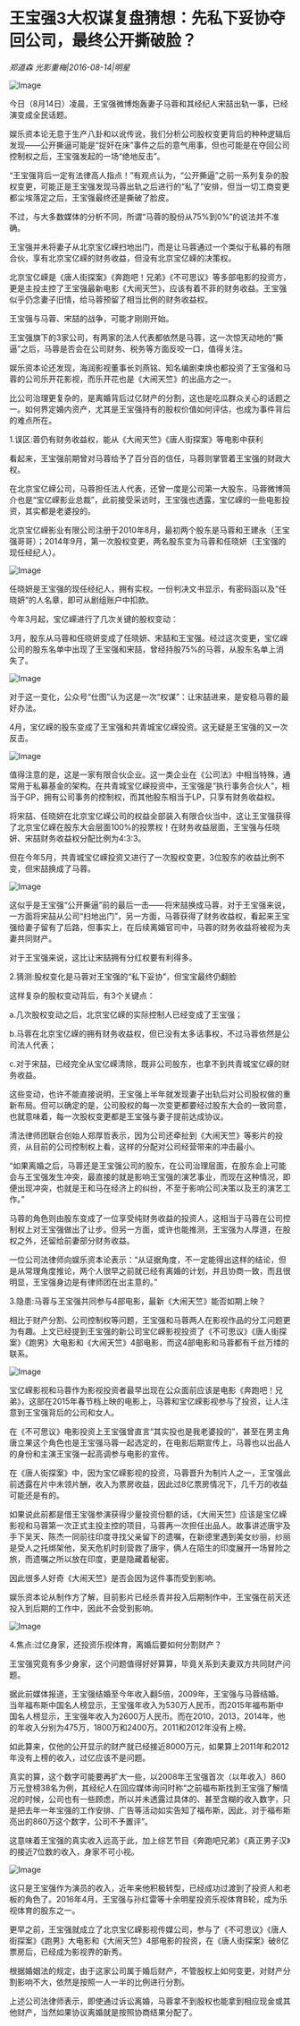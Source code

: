 # 王宝强3大权谋复盘猜想：先私下妥协夺回公司，最终公开撕破脸？

*郑道森  光影重梅|2016-08-14|明星*

![Image](http://static.ylzbl.com/uploads/ueditor/php/upload/image/20170815/1502786995155061.jpeg)

今日（8月14日）凌晨，王宝强微博炮轰妻子马蓉和其经纪人宋喆出轨一事，已经演变成全民话题。

娱乐资本论无意于生产八卦和以讹传讹，我们分析公司股权变更背后的种种逻辑后发现——公开撕逼可能是“捉奸在床”事件之后的意气用事，但也可能是在夺回公司控制权之后，王宝强发起的一场“绝地反击”。

“王宝强背后一定有法律高人指点！”有观点认为，“公开撕逼”之前一系列复杂的股权变更，可能正是王宝强发现马蓉出轨之后进行的“私了”安排，但当一切工商变更都尘埃落定之后，王宝强最终还是撕破了脸皮。

不过，与大多数媒体的分析不同，所谓“马蓉的股份从75%到0%”的说法并不准确。

王宝强并未将妻子从北京宝亿嵘扫地出门，而是让马蓉通过一个类似于私募的有限合伙，享有北京宝亿嵘的财务收益，但没有北京宝亿嵘的决策权。

北京宝亿嵘是《唐人街探案》《奔跑吧！兄弟》《不可思议》等多部电影的投资方，更是主投主控了王宝强最新电影《大闹天竺》，应该有着不菲的财务收益。王宝强似乎仍念妻子旧情，给马蓉预留了相当比例的财务收益权。

王宝强与马蓉、宋喆的战争，可能才刚刚开始。

王宝强旗下的3家公司，有两家的法人代表都依然是马蓉，这一次惊天动地的“撕逼”之后，马蓉是否会在公司财务、税务等方面反咬一口，值得关注。

娱乐资本论还发现，海润影视董事长刘燕铭、知名编剧束焕也都投资了王宝强和马蓉的公司乐开花影视，而乐开花也是《大闹天竺》的出品方之一。

比公司治理更复杂的，是离婚背后过亿财产的分割，这也是吃瓜群众关心的话题之一。如何界定婚内资产，尤其是王宝强持有的股权价值如何评估，也成为事件背后的难点所在。

1.误区:蓉仍有财务收益权，能从《大闹天竺》《唐人街探案》等电影中获利

看起来，王宝强前期曾对马蓉给予了百分百的信任，马蓉则掌管着王宝强的财政大权。

在北京宝亿嵘公司，马蓉担任法人代表，还曾一度是公司第一大股东，马蓉微博简介也是“宝亿嵘影业总裁”，此前接受采访时，王宝强也透露，宝亿嵘的一些电影投资，其实都是老婆投的。

北京宝亿嵘影业有限公司注册于2010年8月，最初两个股东是马蓉和王建永（王宝强哥哥）；2014年9月，第一次股权变更，两名股东变为马蓉和任晓妍（王宝强的现任经纪人）。

![Image](http://p3.pstatp.com/large/322900021d1f8b9bd0c9)

任晓妍是王宝强的现任经纪人，拥有实权。一份判决文书显示，有密码函以及“任晓妍”的人名章，即可从剧组账户中扣款。

今年3月起，宝亿嵘进行了几次关键的股权变动：

3月，股东从马蓉和任晓妍变成了任晓妍、宋喆和王宝强。经过这次变更，宝亿嵘公司的股东名单中出现了王宝强和宋喆，曾经持股75%的马蓉，从股东名单上消失了。

![Image](http://p3.pstatp.com/large/320a0004265d721401f1)

对于这一变化，公众号“仕图”认为这是一次“权谋”：让宋喆进来，是安稳马蓉的最好办法。

4月，宝亿嵘的股东变成了王宝强和共青城宝亿嵘投资。这无疑是王宝强的又一次反击。

![Image](http://p3.pstatp.com/large/31fc00043165b2b2289d)

值得注意的是，这是一家有限合伙企业。这一类企业在《公司法》中相当特殊，通常用于私募基金的架构。在共青城宝亿嵘投资中，王宝强是“执行事务合伙人”，相当于GP，拥有公司事务的控制权，而其他股东相当于LP，只享有财务收益权。

将宋喆、任晓妍在北京宝亿嵘公司的权益全部装入有限合伙当中，这让王宝强获得了北京宝亿嵘在股东大会层面100%的投票权！在财务收益层面，王宝强与任晓妍、宋喆财务收益权分配比例为4:3:3。

但在今年5月，共青城宝亿嵘投资又进行了一次股权变更，3位股东的收益比例不变，但宋喆换成了马蓉。

![Image](http://p1.pstatp.com/large/322c0000015ba84c6682)

这似乎是王宝强“公开撕逼”前的最后一击——将宋喆换成马蓉，对于王宝强来说，一方面将宋喆从公司“扫地出门”，另一方面，马蓉获得了财务收益权，看起来王宝强给妻子留有了后路，但事实上，在后续离婚官司中，马蓉的财务收益将被视为夫妻共同财产。

对于王宝强来说，这比让宋喆拥有分红权要有利得多。

2.猜测:股权变化是马蓉对王宝强的“私下妥协”，但宝宝最终仍翻脸

这样复杂的股权变动背后，有3个关键点：

a.几次股权变动之后，北京宝亿嵘的实际控制人已经变成了王宝强；

b.马蓉在北京宝亿嵘的拥有财务收益权，但已没有太多话事权，不过马蓉依然是公司法人代表；

c.对于宋喆，已经完全从宝亿嵘清除，既非公司股东，也拿不到共青城宝亿嵘的财务收益。

这些变动，也许不能直接说明，王宝强上半年就发现妻子出轨后对公司股权做的重新布局。但可以确定的是，公司股权的每一次变更都要经过股东大会的一致同意，也就意味着，每一次股权变更都是王宝强与妻子提前达成协议。

清法律师团联合创始人郑厚哲表示，因为公司还牵扯到《大闹天竺》等影片的投资，从目前的公司控制权上看，这样的分配对公司经营带来的冲击最小。

“如果离婚之后，马蓉还是王宝强公司的股东，在公司治理层面，在股东会上可能会与王宝强发生冲突，最直接的就是影响王宝强的演艺事业，而现在这种情况，即便出现冲突，也就是王和马在经济上的纠纷，不至于影响公司决策以及王的演艺工作。”

马蓉的角色则由股东变成了一位享受纯财务收益的投资人，这相当于马蓉在公司控制权上对王宝强做出了让步。但另一方面，或许也能推测，王宝强为人厚道，在股权之外，还留给前妻部分财务收益。

一位公司法律师向娱乐资本论表示：“从证据角度，不一定能得出这样的结论，但是从常理角度推论，两个人很早之前就已经有离婚的计划，并且协商一致，而且很明显，王宝强身边是有律师团在出主意的。”

3.隐患:马蓉与王宝强共同参与4部电影，最新《大闹天竺》能否如期上映？

相比于财产分割、公司控制权等问题，王宝强和马蓉两人在影视作品的分工问题更为有趣。上文已经提到王宝强的新公司宝亿嵘影视投资了《不可思议》《唐人街探案》《跑男》大电影和《大闹天竺》4部电影，而这4部电影和马蓉都有千丝万缕的联系。

![Image](http://p3.pstatp.com/large/31fc000432416b5ec71f)

宝亿嵘影视和马蓉作为影视投资者最早出现在公众面前应该是电影《奔跑吧！兄弟》，这部在2015年春节档上映的电影上，马蓉和宝亿嵘影视参与了投资，让人注意到王宝强背后的公司和女人。

在《不可思议》电影投资上王宝强曾直言“其实投也是我老婆投的”，甚至在男主角唐立果这个角色也是王宝强马蓉一起选定的，在电影后期宣传上，马蓉也以出品人的身份和主演王宝强一起高调参与电影的宣传。

在《唐人街探案》中，因为宝亿嵘影视的投资，马蓉晋升为制片人之一，王宝强此前透露在片中未领片酬，收入为票房收益，因此过8亿票房情况下，几千万的收益可能还是有的。

如果说此前都是借王宝强参演获得少量投资份额的话，《大闹天竺》应该是宝亿嵘影视和马蓉第一次正式主投主控的项目，马蓉再一次担任出品人。故事讲述唐宇及手下吴天、陈杰一同前往印度寻找父亲留下的遗嘱，在新德里遇到美女纱丽，纱丽是受人之托绑架他，吴天危机时刻营救了唐宇，俩人在陌生的印度展开一场冒险之旅，而遗嘱之所以放在印度，更是隐藏着秘密。

因此很多人好奇《大闹天竺》是否会因为这件事而受到影响。

娱乐资本论从制作方了解，目前影片已经杀青并投入后期制作中，王宝强在前天还投入到后期的工作中，因此不会受到影响。

![Image](http://p3.pstatp.com/large/322900021d225fd32f0f)

4.焦点:过亿身家，还投资乐视体育，离婚后要如何分割财产？

王宝强究竟有多少身家，这个问题值得好好算算，毕竟关系到夫妻双方共同财产问题。

据此前媒体报道，王宝强结婚至今年收入翻5倍，2009年，王宝强与马蓉结婚。当年福布斯中国名人榜显示，王宝强年收入为530万人民币，而2015年福布斯中国名人榜显示，王宝强年收入为2600万人民币。而在2010，2013，2014年，他的年收入分别为475万，1800万和2400万。2011和2012年没有上榜。

如此算来，仅他的公开显示的财产就已经接近8000万元，如果算上2011年和2012年没有上榜的收入，过亿应该不是问题。

真实的算，这个数字可能要再扩大一些，以2008年王宝强首次（以年收入）860万元登榜38名为例，其经纪人在回应媒体询问时称“之前福布斯找到王宝强了解情况的时候，公司也有一些顾虑，所以并未透露过具体的、甚至含糊的收入数字，只是把去年一年宝强的工作安排、广告等活动如实告知了福布斯，因此，对于福布斯亮出的860万这个数字，公司不予置评”。

这意味着王宝强的真实收入远高于此，加上综艺节目《奔跑吧兄弟》《真正男子汉》的接近7位数的收入，身家不可小视。

![Image](http://p3.pstatp.com/large/3214000505a8c7edb0f0)

这只是王宝强作为演员的收入，近年来他积极转型，已经成功过渡到了投资人和老板的角色了。2016年4月，王宝强与孙红雷等十余明星投资乐视体育B轮，成为乐视体育的股东之一。

更早之前，王宝强就成立了北京宝亿嵘影视传媒公司，参与了《不可思议》《唐人街探案》《跑男》大电影和《大闹天竺》4部电影的投资，在《唐人街探案》破8亿票房后，已经成为影视界的新秀。

根据婚姻法的规定，由于这家公司属于婚后财产，不管股权上如何变更，对财产分割影响不大，依然是按照一人一半的比例进行分割。

上述公司法律师表示，即使通过诉讼离婚，马蓉拿不到股权也能拿到相应现金或其他财产，当然如果协议离婚就是按照协商结果分配了。

